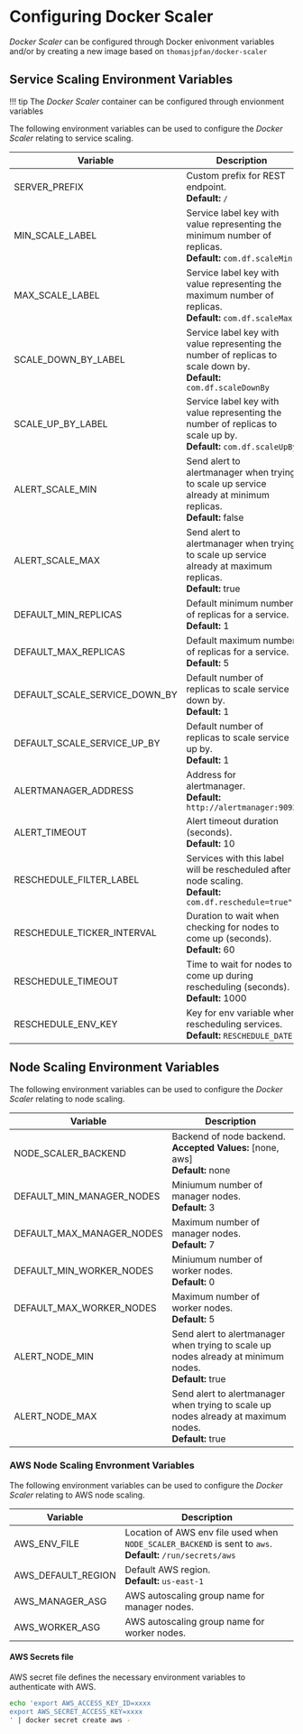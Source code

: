 # Configuring Docker Scaler

*Docker Scaler* can be configured through Docker enivonment variables and/or by creating a new image based on `thomasjpfan/docker-scaler`

## Service Scaling Environment Variables

!!! tip
    The *Docker Scaler* container can be configured through envionment variables

The following environment variables can be used to configure the *Docker Scaler* relating to service scaling.

|Variable           |Description                                               |
|-------------------|----------------------------------------------------------|
| SERVER_PREFIX     | Custom prefix for REST endpoint.<br>**Default:** `/`     |
| MIN_SCALE_LABEL   | Service label key with value representing the minimum number of replicas.<br>**Default:** `com.df.scaleMin` |
| MAX_SCALE_LABEL   | Service label key with value representing the maximum number of replicas.<br>**Default:** `com.df.scaleMax` |
| SCALE_DOWN_BY_LABEL | Service label key with value representing the number of replicas to scale down by.<br>**Default:** `com.df.scaleDownBy` |
| SCALE_UP_BY_LABEL | Service label key with value representing the number of replicas to scale up by.<br>**Default:** `com.df.scaleUpBy` |
| ALERT_SCALE_MIN | Send alert to alertmanager when trying to scale up service already at minimum replicas.<br>**Default:** false |
| ALERT_SCALE_MAX | Send alert to alertmanager when trying to scale up service already at maximum replicas.<br>**Default:** true |
| DEFAULT_MIN_REPLICAS | Default minimum number of replicas for a service.<br>**Default:** 1 |
| DEFAULT_MAX_REPLICAS | Default maximum number of replicas for a service.<br>**Default:** 5 |
| DEFAULT_SCALE_SERVICE_DOWN_BY | Default number of replicas to scale service down by.<br>**Default:** 1 |
| DEFAULT_SCALE_SERVICE_UP_BY | Default number of replicas to scale service up by.<br>**Default:** 1 |
| ALERTMANAGER_ADDRESS | Address for alertmanager.<br>**Default:** `http://alertmanager:9093` |
| ALERT_TIMEOUT | Alert timeout duration (seconds).<br>**Default:** 10 |
| RESCHEDULE_FILTER_LABEL | Services with this label will be rescheduled after node scaling.<br>**Default:** `com.df.reschedule=true"`|
| RESCHEDULE_TICKER_INTERVAL | Duration to wait when checking for nodes to come up (seconds).<br>**Default:** 60|
| RESCHEDULE_TIMEOUT | Time to wait for nodes to come up during rescheduling (seconds).<br>**Default:** 1000|
| RESCHEDULE_ENV_KEY | Key for env variable when rescheduling services.<br>**Default:** `RESCHEDULE_DATE`|

## Node Scaling Environment Variables

The following environment variables can be used to configure the *Docker Scaler* relating to node scaling.

|Variable           |Description                                               |
|-------------------|----------------------------------------------------------|
| NODE_SCALER_BACKEND | Backend of node backend.<br>**Accepted Values:** [none, aws]<br>**Default:** none |
| DEFAULT_MIN_MANAGER_NODES | Miniumum number of manager nodes.<br>**Default:** 3 |
| DEFAULT_MAX_MANAGER_NODES | Maximum number of manager nodes.<br>**Default:** 7 |
| DEFAULT_MIN_WORKER_NODES | Miniumum number of worker nodes.<br>**Default:** 0 |
| DEFAULT_MAX_WORKER_NODES | Maximum number of worker nodes.<br>**Default:** 5 |
| ALERT_NODE_MIN | Send alert to alertmanager when trying to scale up nodes already at minimum nodes.<br>**Default:** true |
| ALERT_NODE_MAX | Send alert to alertmanager when trying to scale up nodes already at maximum nodes.<br>**Default:** true |

### AWS Node Scaling Envronment Variables

The following environment variables can be used to configure the *Docker Scaler* relating to AWS node scaling.

|Variable           |Description                                               |
|-------------------|----------------------------------------------------------|
| AWS_ENV_FILE | Location of AWS env file used when `NODE_SCALER_BACKEND` is sent to `aws`.<br>**Default:** `/run/secrets/aws` |
| AWS_DEFAULT_REGION | Default AWS region.<br>**Default:** `us-east-1` |
| AWS_MANAGER_ASG | AWS autoscaling group name for manager nodes. |
| AWS_WORKER_ASG | AWS autoscaling group name for worker nodes. |

#### AWS Secrets file

AWS secret file defines the necessary environment variables to authenticate with AWS.

```bash
echo 'export AWS_ACCESS_KEY_ID=xxxx
export AWS_SECRET_ACCESS_KEY=xxxx
' | docker secret create aws -
```

